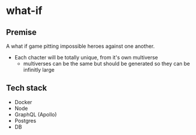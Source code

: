 # what-if

## Premise
A what if game pitting impossible heroes against one another.

- Each chacter will be totally unique, from it's own multiverse
    - multiverses can be the same but should be generated so they can be infinitly large

## Tech stack

- Docker
- Node
- GraphQL (Apollo)
- Postgres
- DB
